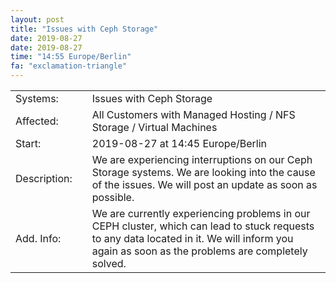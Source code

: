 ```yaml
---
layout: post
title: "Issues with Ceph Storage"
date: 2019-08-27
date: 2019-08-27
time: "14:55 Europe/Berlin"
fa: "exclamation-triangle"
---
```


|                   |   |                                                                      |
|-------------------|---|----------------------------------------------------------------------|
| Systems:          |   | Issues with Ceph Storage|
| Affected:         |   | All Customers with Managed Hosting / NFS Storage / Virtual Machines |
| Start:            |   | 2019-08-27 at 14:45 Europe/Berlin |
| Description:      |   | We are experiencing interruptions on our Ceph Storage systems. We are looking into the cause of the issues. We will post an update as soon as possible. |
| Add. Info:        |   | We are currently experiencing problems in our CEPH cluster, which can lead to stuck requests to any data located in it. We will inform you again as soon as the problems are completely solved. |